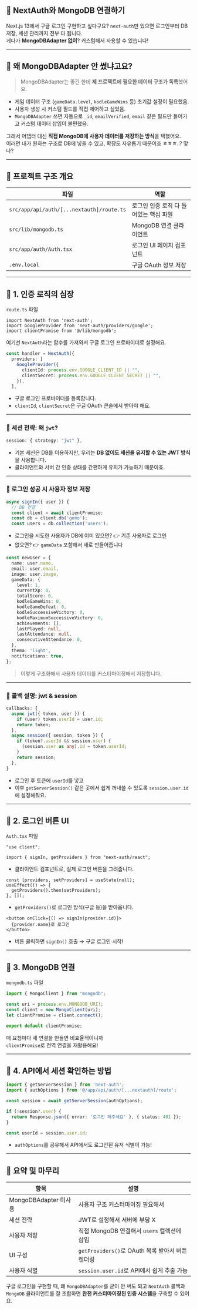 ## 🦮 NextAuth와 MongoDB 연결하기

Next.js 13에서 구글 로그인 구현하고 싶다구요? `next-auth`만 있으면 로그인부터 DB 저장, 세션 관리까지 전부 다 됩니다.  
게다가 **MongoDBAdapter 없이**? 커스텀해서 사용할 수 있습니다!

---

## 🤔 왜 MongoDBAdapter 안 썼냐고요?

> MongoDBAdapter는 좋긴 한데 **제 프로젝트에 필요한 데이터 구조가 독특**했어요.

- 게임 데이터 구조 (`gameData.level`, `kodleGameWins` 등) 초기값 설정이 필요했음.
- 사용자 생성 시 커스텀 필드를 직접 제어하고 싶었음.
- `MongoDBAdapter` 쓰면 자동으로 `_id`, `emailVerified`, `email` 같은 필드만 들어가고 커스텀 데이터 삽입이 불편했음.

그래서 어댑터 대신 **직접 MongoDB에 사용자 데이터를 저장하는 방식**을 택했어요.  
이러면 내가 원하는 구조로 DB에 넣을 수 있고, 확장도 자유롭기 때문이죠 ㅎㅎㅎ..? 맞나?

---

## 🦮 프로젝트 구조 개요

| 파일 | 역할 |
|------|------|
| `src/app/api/auth/[...nextauth]/route.ts` | 로그인 인증 로직 다 들어있는 핵심 파일 |
| `src/lib/mongodb.ts` | MongoDB 연결 클라이언트 |
| `src/app/auth/Auth.tsx` | 로그인 UI 페이지 컴포넌트 |
| `.env.local` | 구글 OAuth 정보 저장 |

---

## 🦮 1. 인증 로직의 심장

`route.ts` 파일
```tsx
import NextAuth from 'next-auth';
import GoogleProvider from 'next-auth/providers/google';
import clientPromise from '@/lib/mongodb';
```

여기선 `NextAuth`라는 함수를 가져와서 구글 로그인 프로바이더로 설정해요.

```ts
const handler = NextAuth({
  providers: [
    GoogleProvider({
      clientId: process.env.GOOGLE_CLIENT_ID || "",
      clientSecret: process.env.GOOGLE_CLIENT_SECRET || "",
    }),
  ],
```

- 구글 로그인 프로바이더를 등록합니다.
- `clientId`, `clientSecret`은 구글 OAuth 콘솔에서 받아야 해요.

---

### 🦄 세션 전략: 왜 `jwt`?

```ts
session: { strategy: "jwt" },
```

- 기본 세션은 DB를 이용하지만, 우리는 **DB 없이도 세션을 유지할 수 있는 JWT 방식**을 사용합니다.
- 클라이언트와 서버 간 인증 상태를 간편하게 유지가 가능하기 때문이죠.

---

### 🦄 로그인 성공 시 사용자 정보 저장

```ts
async signIn({ user }) {
  // DB 연결
  const client = await clientPromise;
  const db = client.db('gemo');
  const users = db.collection('users');
```

- 로그인을 시도한 사용자가 DB에 이미 있으면? 👉 기존 사용자로 로그인
- 없으면? 👉 `gameData` 포함해서 새로 만들어줍니다

```ts
const newUser = {
  name: user.name,
  email: user.email,
  image: user.image,
  gameData: {
    level: 1,
    currentXp: 0,
    totalScore: 0,
    kodleGameWins: 0,
    kodleGameDefeat: 0,
    kodleSuccessiveVictory: 0,
    kodleMaximumSuccessiveVictory: 0,
    achievements: [],
    lastPlayed: null,
    lastAttendance: null,
    consecutiveAttendance: 0,
  },
  thema: 'light',
  notifications: true,
};
```

> 이렇게 구조화해서 사용자 데이터를 커스터마이징해서 저장합니다.

---

### 🦄 콜백 설명: jwt & session

```ts
callbacks: {
  async jwt({ token, user }) {
    if (user) token.userId = user.id;
    return token;
  },
  async session({ session, token }) {
    if (token?.userId && session.user) {
      (session.user as any).id = token.userId;
    }
    return session;
  },
}
```

- 로그인 후 토큰에 `userId`를 넣고
- 이후 `getServerSession()` 같은 곳에서 쉽게 꺼내쓸 수 있도록 `session.user.id`에 설정해줘요.

---

## 🦮 2. 로그인 버튼 UI

`Auth.tsx` 파일
```tsx
"use client";

import { signIn, getProviders } from "next-auth/react";
```

- 클라이언트 컴포넌트로, 실제 로그인 버튼을 그려줍니다.

```tsx
const [providers, setProviders] = useState(null);
useEffect(() => {
  getProviders().then(setProviders);
}, []);
```

- `getProviders()`로 로그인 방식(구글 등)을 받아옵니다.

```tsx
<button onClick={() => signIn(provider.id)}>
  {provider.name}로 로그인
</button>
```

- 버튼 클릭하면 `signIn()` 호출 → 구글 로그인 시작!

---

## 🦮 3. MongoDB 연결

`mongodb.ts` 파일
```ts
import { MongoClient } from "mongodb";

const uri = process.env.MONGODB_URI!;
const client = new MongoClient(uri);
let clientPromise = client.connect();

export default clientPromise;
```

매 요청마다 새 연결을 만들면 비효율적이니까  
`clientPromise`로 전역 연결을 재활용해요!

---

## 🦮 4. API에서 세션 확인하는 방법

```ts
import { getServerSession } from 'next-auth';
import { authOptions } from '@/app/api/auth/[...nextauth]/route';

const session = await getServerSession(authOptions);

if (!session?.user) {
  return Response.json({ error: '로그인 해주세요' }, { status: 401 });
}

const userId = session.user.id;
```

- `authOptions`를 공유해서 API에서도 로그인된 유저 식별이 가능!

---

## 🦮 요약 및 마무리

| 항목 | 설명 |
|------|------|
| MongoDBAdapter 미사용 | 사용자 구조 커스터마이징 필요해서 |
| 세션 전략 | JWT로 설정해서 서버에 부담 X |
| 사용자 저장 | 직접 MongoDB 연결해서 `users` 컬렉션에 삽입 |
| UI 구성 | `getProviders()`로 OAuth 목록 받아서 버튼 렌더링 |
| 사용자 식별 | `session.user.id`로 API에서 쉽게 추출 가능 |

구글 로그인을 구현할 때, 왜 `MongoDBAdapter`를 굳이 안 써도 되고
`NextAuth` 콜백과 `MongoDB` 클라이언트를 잘 조합하면 **완전 커스터마이징된 인증 시스템**을 구축할 수 있어요.